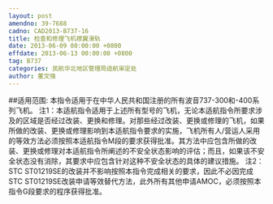 ```yaml
---
layout: post
amendno: 39-7688
cadno: CAD2013-B737-16
title: 检查和修理飞机襟翼滑轨
date: 2013-06-09 00:00:00 +0800
effdate: 2013-06-13 00:00:00 +0800
tag: B737
categories: 民航华北地区管理局适航审定处
author: 董文强
---
```


##适用范围:
本指令适用于在中华人民共和国注册的所有波音737-300和-400系列飞机。
注1：本适航指令适用于上述所有型号的飞机，无论本适航指令所要求涉及的区域是否经过改装、更换和修理。对那些经过改装、更换或修理的飞机，如果所做的改装、更换或修理影响到本适航指令要求的实施，飞机所有人/营运人采用的等效方法必须按照本适航指令M段的要求获得批准。其方法中应包含所做的改装、更换或修理对本适航指令所阐述的不安全状态影响的评估；而且，如果该不安全状态没有消除，其要求中应包含针对这种不安全状态的具体的建议措施。 注2：STC ST01219SE的改装并不影响按照本指令完成相关的要求，因此不必因完成STC ST01219SE改装申请等效替代方法，此外所有其他申请AMOC，必须按照本指令G段要求的程序获得批准。


